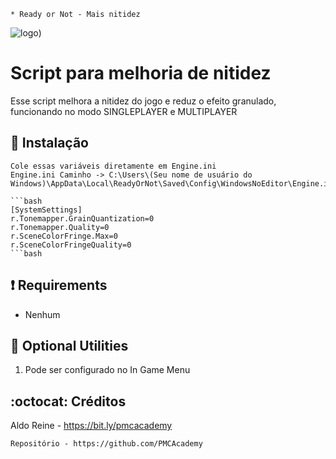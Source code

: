 ```
* Ready or Not - Mais nitidez
```
![logo](https://github.com/PMCAcademy/RoNnitidez/blob/main/Ready_or_Not_cover.jpg))

# Script para melhoria de nitidez
Esse script melhora a nitidez do jogo e reduz o efeito granulado, funcionando no modo SINGLEPLAYER e MULTIPLAYER

## :book: Instalação
```
Cole essas variáveis ​​​​diretamente em Engine.ini
Engine.ini Caminho -> C:\Users\(Seu nome de usuário do Windows)\AppData\Local\ReadyOrNot\Saved\Config\WindowsNoEditor\Engine.ini

```bash
[SystemSettings]
r.Tonemapper.GrainQuantization=0
r.Tonemapper.Quality=0
r.SceneColorFringe.Max=0
r.SceneColorFringeQuality=0
```bash
```
## :heavy_exclamation_mark: Requirements
* Nenhum

## :book: Optional Utilities
1. Pode ser configurado no In Game Menu

## :octocat: Créditos
Aldo Reine - https://bit.ly/pmcacademy
```
Repositório - https://github.com/PMCAcademy
